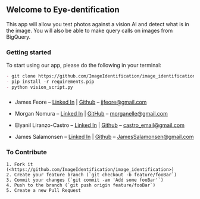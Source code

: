 ## Welcome to Eye-dentification

This app will allow you test photos against a vision AI and detect what is in the image. You will also be able to make query calls on images from BigQuery.


### Getting started

To start using our app, please do the following in your terminal:

```markdown
- git clone https://github.com/ImageIdentification/image_identification.git
- pip install -r requirements.pip
- python vision_script.py
```

###
* James Feore – [Linked In](https://www.linkedin.com/in/jamesfeore/) | [Github](https://github.com/jjfeore) – jjfeore@gmail.com

* Morgan Nomura – [Linked In](https://www.linkedin.com/in/morgan-nomura/) | [GitHub](https://github.com/morganelle?tab=overview&from=2017-01-23) – morganelle@gmail.com

* Elyanil Liranzo-Castro – [Linked In](https://www.linkedin.com/in/eliranzocastro/) | [Github](https://github.com/yanil3500) – castro_email@gmail.com

* James Salamonsen – [Linked In](https://www.linkedin.com/in/james-salamonsen-12237b82/) | [Github](https://github.com/Woojgh) – JamesSalamonsen@gmail.com

### To Contribute
```
1. Fork it (<https://github.com/ImageIdentification/image_identification>)
2. Create your feature branch (`git checkout -b feature/fooBar`)
3. Commit your changes (`git commit -am 'Add some fooBar'`)
4. Push to the branch (`git push origin feature/fooBar`)
5. Create a new Pull Request
```
